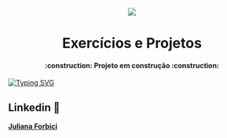 <p align="center">
  <img src="https://i.pinimg.com/originals/6d/85/d0/6d85d028794fdc71d19bb40ce21d1f43.gif">
</p>

<h1 align="center"> Exercícios e Projetos </h1>
<h4 align="center"> 
    :construction:  Projeto em construção  :construction:
</h4>

[![Typing SVG](https://readme-typing-svg.herokuapp.com/?color=00bfbf&size=30&center=true&vCenter=true&width=1000&lines=Tecnólogo+Análise+e+Desenvolvimento+de+Sistemas)](https://github.com/JulianaForbici)



## Linkedin :busts_in_silhouette:
<b>[Juliana Forbici](https://www.linkedin.com/in/juliana-forbici/)</b>
